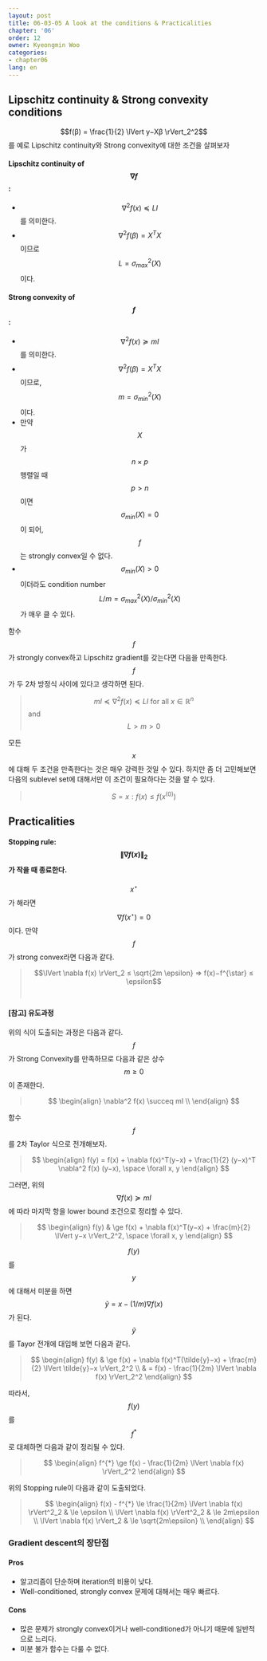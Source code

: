 ```yaml
---
layout: post
title: 06-03-05 A look at the conditions & Practicalities
chapter: '06'
order: 12
owner: Kyeongmin Woo
categories:
- chapter06
lang: en
---
```


## Lipschitz continuity & Strong convexity conditions
$$f(β) = \frac{1}{2} \lVert y−Xβ \rVert_2^2$$를 예로 Lipschitz continuity와 Strong convexity에 대한 조건을 살펴보자

#### Lipschitz continuity of $$∇f$$ :
* $$\nabla^2f(x) \preceq LI$$를 의미한다. <br>
* $$∇^2f(β) = X^TX$$이므로 $$L = \sigma^2_{max}(X)$$ 이다.<br>


#### Strong convexity of $$f$$ :
* $$\nabla^2f(x) \succeq mI$$를 의미한다.<br>
* $$\nabla^2f(β) = X^TX$$이므로, $$m = \sigma_{min}^2(X)$$이다.<br>
* 만약 $$X$$가 $$n \times p$$ 행렬일 때 $$p > n$$이면 $$\sigma_{min}(X) = 0$$이 되어, $$f$$는 strongly convex일 수 없다.<br>
* $$\sigma_{min}(X) > 0$$이더라도 condition number $$L/m = \sigma_{max}^2(X)/\sigma_{min}^2(X)$$가 매우 클 수 있다.


함수 $$f$$가 strongly convex하고 Lipschitz gradient를 갖는다면 다음을 만족한다. $$f$$가 두 2차 방정식 사이에 있다고 생각하면 된다.

>$$mI \preceq \nabla^2f(x) \preceq LI \text{ for all } x ∈ \mathbb{R}^n$$ and $$L > m > 0$$


모든 $$x$$에 대해 두 조건을 만족한다는 것은 매우 강력한 것일 수 있다. 하지만 좀 더 고민해보면 다음의 sublevel set에 대해서만 이 조건이 필요하다는 것을 알 수 있다.

> $$S = {x : f(x) \leq f(x^{(0)})}$$

## Practicalities
#### Stopping rule: $$\lVert ∇f(x) \rVert_2$$가 작을 때 종료한다.
$$x^{\star}$$가 해라면 $$\nabla f(x^{\star}) = 0$$이다. 만약  $$f$$가 strong convex라면 다음과 같다.
> $$\lVert \nabla f(x) \rVert_2 ≤ \sqrt{2m \epsilon} ⇒ f(x)−f^{\star} ≤ \epsilon$$ </br>

#### [참고] 유도과정
위의 식이 도출되는 과정은 다음과 같다.
$$f$$가 Strong Convexity를 만족하므로 다음과 같은 상수 $$m \ge 0$$이 존재한다.
> $$ \begin{align}
\nabla^2 f(x) \succeq mI \\
\end{align} $$

함수 $$f$$를 2차 Taylor 식으로 전개해보자.
> $$ \begin{align}
f(y) = f(x) + \nabla f(x)^T(y−x) + \frac{1}{2} (y−x)^T \nabla^2 f(x) (y−x), \space \forall x, y
\end{align} $$

그러면, 위의 $$\nabla f(x) \succeq mI $$에 따라 마지막 항을 lower bound 조건으로 정리할 수 있다.
> $$ \begin{align}
f(y) &  \ge f(x) + \nabla f(x)^T(y−x) + \frac{m}{2} \lVert y−x \rVert_2^2, \space \forall x, y
\end{align} $$

$$f(y)$$를 $$y$$에 대해서 미분을 하면 $$\tilde{y} = x - (1/m) \nabla f(x)$$가 된다. $$\tilde{y}$$를 Tayor 전개에 대입해 보면 다음과 같다.

> $$ \begin{align}
f(y) &  \ge f(x) + \nabla f(x)^T(\tilde{y}−x) + \frac{m}{2} \lVert \tilde{y}−x \rVert_2^2 \\
&  = f(x) - \frac{1}{2m} \lVert \nabla f(x) \rVert_2^2
\end{align} $$

따라서, $$f(y)$$를 $$f^{*}$$로 대체하면 다음과 같이 정리될 수 있다.
> $$ \begin{align}
 f^{*}  \ge f(x) - \frac{1}{2m} \lVert \nabla f(x) \rVert_2^2
\end{align} $$

위의 Stopping rule이 다음과 같이 도출되었다.

> $$ \begin{align}
f(x) - f^{*} \le \frac{1}{2m} \lVert \nabla f(x) \rVert^2_2 & \le \epsilon \\
\lVert \nabla f(x) \rVert^2_2 & \le 2m\epsilon \\
\lVert \nabla f(x) \rVert_2 & \le \sqrt{2m\epsilon} \\
\end{align} $$


### Gradient descent의 장단점

#### Pros
* 알고리즘이 단순하며 iteration의 비용이 낮다.
* Well-conditioned, strongly convex 문제에 대해서는 매우 빠르다.

#### Cons
* 많은 문제가 strongly convex이거나 well-conditioned가 아니기 때문에 일반적으로 느리다.
* 미분 불가 함수는 다룰 수 없다.
